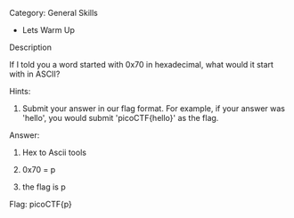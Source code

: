 Category: General Skills


- Lets Warm Up


Description

If I told you a word started with 0x70 in hexadecimal, what would it start with in ASCII?


Hints:

1. Submit your answer in our flag format. For example, if your answer was 'hello', you would submit 'picoCTF{hello}' as the flag.


Answer:

1. Hex to Ascii tools

2. 0x70 = p

3. the flag is p


Flag: picoCTF{p}